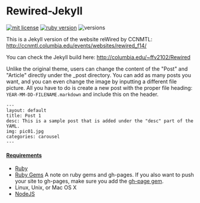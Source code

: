 # Rewired-Jekyll

<a href="https://opensource.org/licenses/MIT"><img src="https://img.shields.io/badge/mit-license-brightgreen.svg" alt="mit license"></a>
<a href="https://www.ruby-lang.org/en/downloads/"><img src="https://img.shields.io/badge/ruby-2.0.0-red.svg" alt="ruby version"></a>
<img src="https://img.shields.io/badge/platform-ios%20%7C%20linux%20%7C%20unix-lightgrey.svg" alt="versions">


This is a Jekyll version of the website reWired by CCNMTL: http://ccnmtl.columbia.edu/events/websites/rewired_f14/

You can check the Jekyll build here: http://columbia.edu/~ffv2102/Rewired

Unlike the original theme, users can change the content of the "Post" and "Article" directly under the _post directory. You can add as many posts you want, and you can even change the image by inputting a different file picture. All you have to do is create a new post with the proper file heading: ```YEAR-MM-DD-FILENAME.markdown``` and include this on the header.

```
---
layout: default
title: Post 1
desc: This is a sample post that is added under the "desc" part of the YAML.
img: pic01.jpg
categories: carousel
---
```

#### [Requirements](http://jekyllrb.com/docs/installation/)

* [Ruby](https://www.ruby-lang.org/en/downloads/)
* [Ruby Gems](https://rubygems.org/pages/download) A note on ruby gems and gh-pages. 
  If you also want to push your site to gh-pages, make sure you add the [gh-page gem](http://jekyllrb.com/docs/github-pages/). 
* Linux, Unix, or Mac OS X
* [NodeJS](https://nodejs.org)
